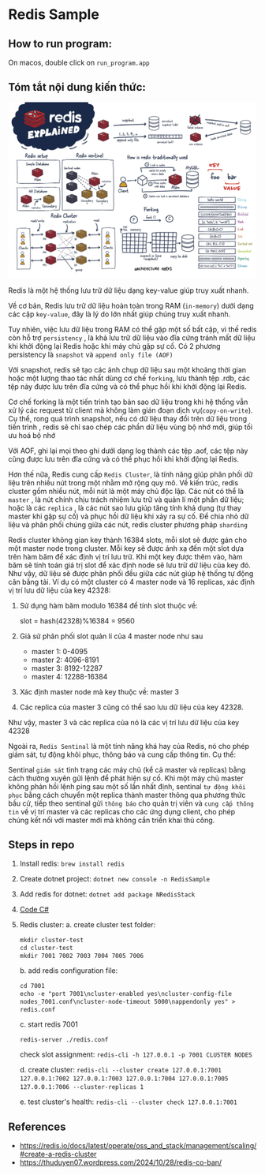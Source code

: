 # Redis Sample

## How to run program:

On macos, double click on `run_program.app`

## Tóm tắt nội dung kiến thức:

![](./redis_explain_img.jpg)


Redis là một hệ thống lưu trữ dữ liệu dạng key-value giúp truy xuất nhanh.

Về cơ bản, Redis lưu trữ dữ liệu hoàn toàn trong RAM (`in-memory`) dưới dạng các cặp `key-value`, đây là lý do lớn nhất giúp chúng truy xuất nhanh. 

Tuy nhiên, việc lưu dữ liệu trong RAM có thể gặp một số bất cập, vì thế redis còn hỗ trợ  `persistency` , là khả  lưu trữ dữ liệu vào đĩa cứng tránh mất dữ liệu khi khởi động lại Redis hoặc khi máy chủ gặp sự cố. Có 2 phương  persistency là `snapshot` và `append only file (AOF)` 

Với snapshot, redis sẽ tạo các ảnh chụp dữ liệu sau một khoảng thời gian hoặc một lượng thao tác nhất dùng cơ chế `forking`, lưu thành tệp .rdb, các tệp này được lưu trên đĩa cứng và có thể phục hồi khi khởi động lại Redis.

Cơ chế forking là một tiến trình tạo bản sao dữ liệu trong khi hệ thống vẫn xử lý các request từ client mà không làm gián đoạn dịch vụ(`copy-on-write`). Cụ thể, rong quá trình snapshot, nếu có dữ liệu thay đổi trên dữ liệu trong tiến trình , redis sẽ chỉ sao chép các phần dữ liệu vùng bộ nhớ mới, giúp tối ưu hoá bộ nhớ

Với AOF, ghi lại mọi theo  ghi dưới dạng log thành các tệp .aof, các tệp này cũng được lưu trên đĩa cứng và có thể phục hồi khi khởi động lại Redis.

Hơn thế nữa, Redis cung cấp `Redis Cluster`, là tính năng giúp phân phối dữ liệu trên nhiều  nút trong một  nhằm mở rộng quy mô. Về kiến trúc, redis cluster gồm nhiều nút, mỗi nút là một máy chủ độc lập. Các nút có thể là `master` , là nút chính chịu trách nhiệm lưu trữ và quản lí một phần dữ liệu; hoặc là các `replica` , là các nút sao lưu giúp tăng tính khả dụng (tự thay master khi gặp sự cố) và phục hồi dữ liệu khi xảy ra sự cố. Để chia nhỏ dữ liệu và phân phối chúng giữa các nút, redis cluster phương pháp `sharding` 

Redis cluster không gian key thành 16384 slots, mỗi slot sẽ được gán cho một master node trong cluster. Mỗi key sẽ được ánh xạ đến một slot dựa trên hàm băm để xác định vị trí lưu trữ. Khi một key được thêm vào, hàm băm sẽ tính toán giá trị slot để xác định node sẽ lưu trữ dữ liệu của key đó. Như vậy, dữ liệu sẽ được phân phối đều giữa các nút giúp hệ thống tự động cân bằng tải. Ví dụ có một cluster có 4 master node và 16 replicas, xác định vị trí lưu dữ liệu của key 42328:

1. Sử dụng hàm băm modulo 16384 để tính slot thuộc về:
    
    slot = hash(42328)%16384 = 9560
    
2. Giả sử phân phối slot quản lí của 4 master node như sau
    - master 1: 0-4095
    - master 2: 4096-8191
    - master 3: 8192-12287
    - master 4: 12288-16384
3. Xác định master node mà key thuộc về: master 3
4. Các replica của master 3 cũng có thể sao lưu dữ liệu của key 42328.

Như vậy, master 3 và các replica của nó là các vị trí lưu dữ liệu của key 42328

Ngoài ra, `Redis Sentinal` là một tính năng khá hay của Redis, nó cho phép giám sát, tự động khôi phục, thông báo và cung cấp thông tin. Cụ thể:

Sentinal `giám sát` tình trạng các máy chủ (kể cả master và replicas) bằng cách thường xuyên gửi lệnh  để phát hiện sự cố. Khi một máy chủ master không phản hồi lệnh ping sau một số lần nhất định, sentinal `tự động khôi phục` bằng cách chuyển một replica thành master thông qua phương thức bầu cử, tiếp theo sentinal gửi `thông báo` cho quản trị viên và `cung cấp thông tin` về vị trí master và các replicas cho các ứng dụng client, cho phép chúng kết nối với master mới mà không cần triển khai thủ công.

## Steps in repo
1. Install redis: `brew install redis`
2. Create dotnet project: `dotnet new console -n RedisSample`
3. Add redis for dotnet: `dotnet add package NRedisStack`
4. [Code C#](./Program.cs)
5. Redis cluster:
    a. create cluster test folder:

    ```
    mkdir cluster-test
    cd cluster-test
    mkdir 7001 7002 7003 7004 7005 7006
    ```

    b. add redis configuration file:

    ```
    cd 7001
    echo -e "port 7001\ncluster-enabled yes\ncluster-config-file nodes_7001.conf\ncluster-node-timeout 5000\nappendonly yes" > redis.conf
 
    ```

    c. start redis 7001

    ```
    redis-server ./redis.conf
    ```

    check slot assignment: `redis-cli -h 127.0.0.1 -p 7001 CLUSTER NODES`

    d. create cluster: `redis-cli --cluster create 127.0.0.1:7001 127.0.0.1:7002 127.0.0.1:7003 127.0.0.1:7004 127.0.0.1:7005 127.0.0.1:7006 --cluster-replicas 1`

    e. test cluster's health: `redis-cli --cluster check 127.0.0.1:7001`

## References
- https://redis.io/docs/latest/operate/oss_and_stack/management/scaling/#create-a-redis-cluster
- https://thuduyen07.wordpress.com/2024/10/28/redis-co-ban/